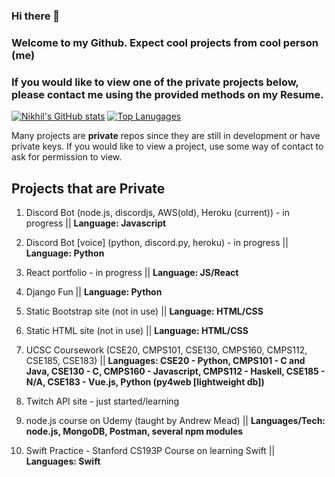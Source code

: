 ### Hi there 👋
### Welcome to my Github. Expect cool projects from cool person (me)
### If you would like to view one of the private projects below, please contact me using the provided methods on my Resume.
[![Nikhil's GitHub stats](https://github-readme-stats.vercel.app/api?username=nikhildodd&theme=tokyonight)](https://github.com/anuraghazra/github-readme-stats)
[![Top Lanugages](https://github-readme-stats.vercel.app/api/top-langs/?username=nikhildodd&theme=tokyonight&exclude_repo=CSE185&layout=compact)](https://github.com/anuraghazra/github-readme-stats)

Many projects are **private** repos since they are still in development or have private keys. If you would like to view a project, use some way of contact to ask for permission to view.
## Projects that are Private
1. Discord Bot (node.js, discordjs, AWS(old), Heroku (current)) - in progress || **Language: Javascript**

2. Discord Bot [voice] (python, discord.py, heroku) - in progress || **Language: Python**

3. React portfolio - in progress || **Language: JS/React**

4. Django Fun || **Language: Python**

5. Static Bootstrap site (not in use) || **Language: HTML/CSS** 

6. Static HTML site (not in use) || **Language: HTML/CSS**

7. UCSC Coursework (CSE20, CMPS101, CSE130, CMPS160, CMPS112, CSE185, CSE183) || **Languages: CSE20 - Python, CMPS101 - C and Java, CSE130 - C, CMPS160 - Javascript, CMPS112 - Haskell, CSE185 - N/A, CSE183 - Vue.js, Python (py4web [lightweight db])**

8. Twitch API site - just started/learning

9. node.js course on Udemy (taught by Andrew Mead) || **Languages/Tech: node.js, MongoDB, Postman, several npm modules**

10. Swift Practice - Stanford CS193P Course on learning Swift || **Languages: Swift**

<!--
**nikhildodd/nikhildodd** is a ✨ _special_ ✨ repository because its `README.md` (this file) appears on your GitHub profile.

Here are some ideas to get you started:

- 🔭 I’m currently working on ...
- 🌱 I’m currently learning ...
- 👯 I’m looking to collaborate on ...
- 🤔 I’m looking for help with ...
- 💬 Ask me about ...
- 📫 How to reach me: ...
- 😄 Pronouns: ...
- ⚡ Fun fact: ...
-->
